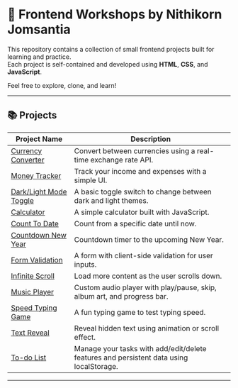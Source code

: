 # 🎯 Frontend Workshops by Nithikorn Jomsantia

This repository contains a collection of small frontend projects built for learning and practice.  
Each project is self-contained and developed using **HTML**, **CSS**, and **JavaScript**.

Feel free to explore, clone, and learn!

---

## 📚 Projects

| Project Name                                     | Description                                                      |
|--------------------------------------------------|------------------------------------------------------------------|
| [Currency Converter](./currency-converter/)      | Convert between currencies using a real-time exchange rate API. |
| [Money Tracker](./money-tracker/)                | Track your income and expenses with a simple UI.                 |
| [Dark/Light Mode Toggle](./dark-light-mode/)     | A basic toggle switch to change between dark and light themes.  |
| [Calculator](./calculator-app/)                  | A simple calculator built with JavaScript.                       |
| [Count To Date](./count-to-date/)                | Count from a specific date until now.                           |
| [Countdown New Year](./countdown-new-year/)      | Countdown timer to the upcoming New Year.                        |
| [Form Validation](./form-validation/)            | A form with client-side validation for user inputs.              |
| [Infinite Scroll](./infinite-scroll/)            | Load more content as the user scrolls down.                      |
| [Music Player](./music-api/)                     | Custom audio player with play/pause, skip, album art, and progress bar. |
| [Speed Typing Game](./speed-typing/)             | A fun typing game to test typing speed.                          |
| [Text Reveal](./text-reveal/)                    | Reveal hidden text using animation or scroll effect.             |
| [To-do List](./todo-list/) | Manage your tasks with add/edit/delete features and persistent data using localStorage. |

---



